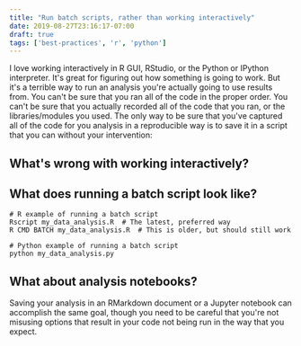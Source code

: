 ```yaml
---
title: "Run batch scripts, rather than working interactively"
date: 2019-08-27T23:16:17-07:00
draft: true
tags: ['best-practices', 'r', 'python']
---
```




I love working interactively in R GUI, RStudio, or the Python or IPython interpreter. It's great for figuring out how something is going to work. But it's a terrible way to run an analysis you're actually going to use results from. You can't be sure that you ran all of the code in the proper order. You can't be sure that you actually recorded all of the code that you ran, or the libraries/modules you used. The only way to be sure that you've captured all of the code for you analysis in a reproducible way is to save it in a script that you can without your intervention:

## What's wrong with working interactively?


## What does running a batch script look like?

```
# R example of running a batch script
Rscript my_data_analysis.R  # The latest, preferred way
R CMD BATCH my_data_analysis.R  # This is older, but should still work

# Python example of running a batch script
python my_data_analysis.py
```

## What about analysis notebooks?

Saving your analysis in an RMarkdown document or a Jupyter notebook can accomplish the same goal, though you need to be careful that you're not misusing options that result in your code not being run in the way that you expect.

